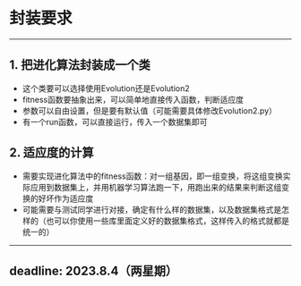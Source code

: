 # 封装要求
---
## 1. 把进化算法封装成一个类
- 这个类要可以选择使用Evolution还是Evolution2
- fitness函数要抽象出来，可以简单地直接传入函数，判断适应度
- 参数可以自由设置，但是要有默认值（可能需要具体修改Evolution2.py）
- 有一个run函数，可以直接运行，传入一个数据集即可

## 2. 适应度的计算
- 需要实现进化算法中的fitness函数：对一组基因，即一组变换，将这组变换实际应用到数据集上，并用机器学习算法跑一下，用跑出来的结果来判断这组变换的好坏作为适应度
- 可能需要与测试同学进行对接，确定有什么样的数据集，以及数据集格式是怎样的（也可以你使用一些库里面定义好的数据集格式，这样传入的格式就都是统一的）
  
---
## deadline: 2023.8.4（两星期）